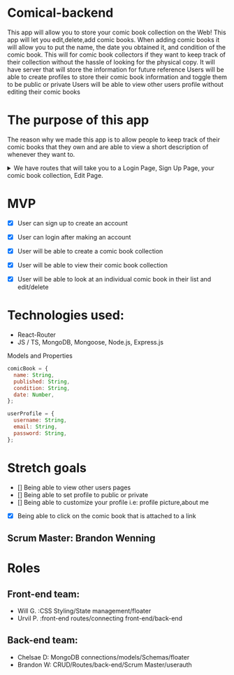 
# Comical-backend

This app will allow you to store your comic book collection on the Web!
This app will let you edit,delete,add comic books.
When adding comic books it will allow you to put the name, the date you obtained it, and condition of the comic book.
This will for comic book collectors if they want to keep track of their collection without the hassle of looking for the physical copy.
It will have server that will store the information for future reference
Users will be able to create profiles to store their comic book information and toggle them to be public or private
Users will be able to view other users profile without editing their comic books

# The purpose of this app
The reason why we made this app is to allow people to keep track of their comic books that they own and are able to view a short description of whenever they want to.



<details>

  <summary>We have routes that will take you to a Login Page, Sign Up Page, your comic book collection, Edit Page.</summary>
  

 
</details>

# MVP
- [x] User can sign up to create an account
- [x] User can login after making an account
- [x] User will be able to create a comic book collection
- [x] User will be able to view their comic book collection
- [x] User will be able to look at an individual comic book in their list and edit/delete


# Technologies used:

- React-Router
- JS / TS, MongoDB, Mongoose, Node.js, Express.js


Models and Properties

```js
comicBook = {
  name: String,
  published: String,
  condition: String,
  date: Number,
};

userProfile = {
  username: String,
  email: String,
  password: String,
};
```

# Stretch goals

- [] Being able to view other users pages
- [] Being able to set profile to public or private
- [] Being able to customize your profile i.e: profile picture,about me
- [x] Being able to click on the comic book that is attached to a link

## Scrum Master: Brandon Wenning

# Roles

## Front-end team:

- Will G. :CSS Styling/State management/floater
- Urvil P. :front-end routes/connecting front-end/back-end

## Back-end team:

- Chelsae D: MongoDB connections/models/Schemas/floater
- Brandon W: CRUD/Routes/back-end/Scrum Master/userauth